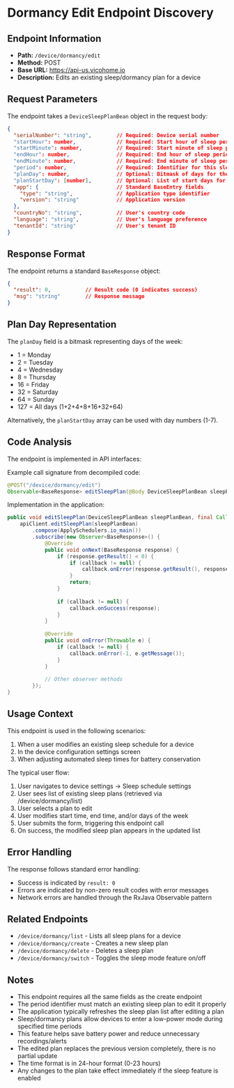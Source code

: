 # Dormancy Edit Endpoint Discovery

## Endpoint Information
- **Path:** `/device/dormancy/edit`
- **Method:** POST
- **Base URL:** https://api-us.vicohome.io
- **Description:** Edits an existing sleep/dormancy plan for a device

## Request Parameters
The endpoint takes a `DeviceSleepPlanBean` object in the request body:

```json
{
  "serialNumber": "string",        // Required: Device serial number
  "startHour": number,             // Required: Start hour of sleep period (0-23)
  "startMinute": number,           // Required: Start minute of sleep period (0-59)
  "endHour": number,               // Required: End hour of sleep period (0-23)
  "endMinute": number,             // Required: End minute of sleep period (0-59)
  "period": number,                // Required: Identifier for this sleep plan
  "planDay": number,               // Optional: Bitmask of days for the plan (127 = all days)
  "planStartDay": [number],        // Optional: List of start days for the plan (1=Monday, 7=Sunday)
  "app": {                         // Standard BaseEntry fields
    "type": "string",              // Application type identifier
    "version": "string"            // Application version
  },
  "countryNo": "string",           // User's country code
  "language": "string",            // User's language preference 
  "tenantId": "string"             // User's tenant ID
}
```

## Response Format
The endpoint returns a standard `BaseResponse` object:

```json
{
  "result": 0,           // Result code (0 indicates success)
  "msg": "string"        // Response message
}
```

## Plan Day Representation
The `planDay` field is a bitmask representing days of the week:
- 1 = Monday
- 2 = Tuesday
- 4 = Wednesday
- 8 = Thursday
- 16 = Friday
- 32 = Saturday
- 64 = Sunday
- 127 = All days (1+2+4+8+16+32+64)

Alternatively, the `planStartDay` array can be used with day numbers (1-7).

## Code Analysis
The endpoint is implemented in API interfaces:

Example call signature from decompiled code:
```java
@POST("/device/dormancy/edit")
Observable<BaseResponse> editSleepPlan(@Body DeviceSleepPlanBean sleepPlanBean);
```

Implementation in the application:
```java
public void editSleepPlan(DeviceSleepPlanBean sleepPlanBean, final Callback<BaseResponse> callback) {
    apiClient.editSleepPlan(sleepPlanBean)
        .compose(ApplySchedulers.io_main())
        .subscribe(new Observer<BaseResponse>() {
            @Override
            public void onNext(BaseResponse response) {
                if (response.getResult() < 0) {
                    if (callback != null) {
                        callback.onError(response.getResult(), response.getMsg());
                    }
                    return;
                }
                
                if (callback != null) {
                    callback.onSuccess(response);
                }
            }
            
            @Override
            public void onError(Throwable e) {
                if (callback != null) {
                    callback.onError(-1, e.getMessage());
                }
            }
            
            // Other observer methods
        });
}
```

## Usage Context
This endpoint is used in the following scenarios:
1. When a user modifies an existing sleep schedule for a device
2. In the device configuration settings screen
3. When adjusting automated sleep times for battery conservation

The typical user flow:
1. User navigates to device settings → Sleep schedule settings
2. User sees list of existing sleep plans (retrieved via /device/dormancy/list)
3. User selects a plan to edit
4. User modifies start time, end time, and/or days of the week
5. User submits the form, triggering this endpoint call
6. On success, the modified sleep plan appears in the updated list

## Error Handling
The response follows standard error handling:
- Success is indicated by `result: 0`
- Errors are indicated by non-zero result codes with error messages
- Network errors are handled through the RxJava Observable pattern

## Related Endpoints
- `/device/dormancy/list` - Lists all sleep plans for a device
- `/device/dormancy/create` - Creates a new sleep plan
- `/device/dormancy/delete` - Deletes a sleep plan
- `/device/dormancy/switch` - Toggles the sleep mode feature on/off

## Notes
- This endpoint requires all the same fields as the create endpoint
- The period identifier must match an existing sleep plan to edit it properly
- The application typically refreshes the sleep plan list after editing a plan
- Sleep/dormancy plans allow devices to enter a low-power mode during specified time periods
- This feature helps save battery power and reduce unnecessary recordings/alerts
- The edited plan replaces the previous version completely, there is no partial update
- The time format is in 24-hour format (0-23 hours)
- Any changes to the plan take effect immediately if the sleep feature is enabled